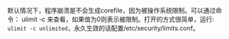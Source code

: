 默认情况下，程序崩溃是不会生成corefile，因为被操作系统限制。可以通过命令： ulimit -c 来查看，如果值为0则表示被限制。打开的方式很简单，运行: `ulimit -c unlimited`，永久生效的话配置/etc/security/limits.conf。
